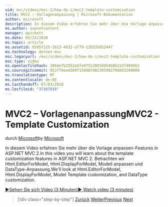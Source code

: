 ```yaml
---
uid: mvc/videos/mvc-2/how-do-i/mvc2-template-customization
title: MVC2 – Vorlagenanpassung | Microsoft-Dokumentation
author: microsoft
description: In diesem Video erfahren Sie mehr über die Vorlage anpassen-Features in ASP.NET MVC 2. Betrachten wir Html.EditorForModel, Html.DisplayForModel, Modell Templ...
ms.author: aspnetcontent
manager: wpickett
ms.date: 03/23/2010
ms.topic: article
ms.assetid: 93d5f225-1b13-4932-af79-120335d52447
ms.technology: dotnet-mvc
msc.legacyurl: /mvc/videos/mvc-2/how-do-i/mvc2-template-customization
msc.type: video
ms.openlocfilehash: 2864e7b2552a5fe97512003d954b0b232f404562
ms.sourcegitcommit: 953ff9ea4369f154d6fd0239599279ddd3280009
ms.translationtype: MT
ms.contentlocale: de-DE
ms.lasthandoff: 07/03/2018
ms.locfileid: "37367838"
---
```

<a name="mvc2---template-customization"></a><span data-ttu-id="182a4-104">MVC2 – Vorlagenanpassung</span><span class="sxs-lookup"><span data-stu-id="182a4-104">MVC2 - Template Customization</span></span>
====================
<span data-ttu-id="182a4-105">durch [Microsoft](https://github.com/microsoft)</span><span class="sxs-lookup"><span data-stu-id="182a4-105">by [Microsoft](https://github.com/microsoft)</span></span>

<span data-ttu-id="182a4-106">In diesem Video erfahren Sie mehr über die Vorlage anpassen-Features in ASP.NET MVC 2.</span><span class="sxs-lookup"><span data-stu-id="182a4-106">In this video you will learn about the template customization features in ASP.NET MVC 2.</span></span> <span data-ttu-id="182a4-107">Betrachten wir Html.EditorForModel, Html.DisplayForModel, Modell anpassen und DataType-Anpassung.</span><span class="sxs-lookup"><span data-stu-id="182a4-107">We'll look at Html.EditorForModel, Html.DisplayForModel, Model Template customization, and DataType customization.</span></span>

[<span data-ttu-id="182a4-108">&#9654;Sehen Sie sich Video (3 Minuten)</span><span class="sxs-lookup"><span data-stu-id="182a4-108">&#9654; Watch video (3 minutes)</span></span>](https://channel9.msdn.com/Blogs/ASP-NET-Site-Videos/mvc2-template-customization)

> [!div class="step-by-step"]
> <span data-ttu-id="182a4-109">[Zurück](mvc2-model-validation.md)
> [Weiter](aspnet-mvc-2-areas.md)</span><span class="sxs-lookup"><span data-stu-id="182a4-109">[Previous](mvc2-model-validation.md)
[Next](aspnet-mvc-2-areas.md)</span></span>
